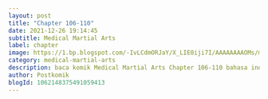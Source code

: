 ```yaml
---
layout: post 
title: "Chapter 106-110"
date: 2021-12-26 19:14:45
subtitle: Medical Martial Arts
label: chapter
image: https://1.bp.blogspot.com/-IvLCdmORJaY/X_LIE0iji7I/AAAAAAAAOMs/my-ksfNuVoMy9gdwIt18iT8_Bjpc32ldwCLcBGAsYHQ/s72-c/cover-Medical-Martial-Arts.jpg
category: medical-martial-arts
description: baca komik Medical Martial Arts Chapter 106-110 bahasa indonesia 
author: Postkomik
blogId: 1062148375491059413
---
```

